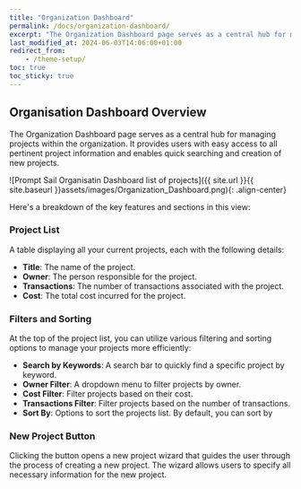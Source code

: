 ```yaml
---
title: "Organization Dashboard"
permalink: /docs/organization-dashboard/
excerpt: "The Organization Dashboard page serves as a central hub for managing projects within the organization"
last_modified_at: 2024-06-03T14:06:00+01:00
redirect_from:
    - /theme-setup/
toc: true
toc_sticky: true
---
```




## Organisation Dashboard Overview

The Organization Dashboard page serves as a central hub for managing projects within the organization. It provides users with easy access to all pertinent project information and enables quick searching and creation of new projects.

![Prompt Sail Organisatin Dashboard list of projects]({{ site.url }}{{ site.baseurl }}assets/images/Organization_Dashboard.png){: .align-center}




 Here's a breakdown of the key features and sections in this view:

### Project List
A table displaying all your current projects, each with the following details:
- **Title**: The name of the project.
- **Owner**: The person responsible for the project.
- **Transactions**: The number of transactions associated with the project.
- **Cost**: The total cost incurred for the project.

### Filters and Sorting
At the top of the project list, you can utilize various filtering and sorting options to manage your projects more efficiently:
- **Search by Keywords**: A search bar to quickly find a specific project by keyword.
- **Owner Filter**: A dropdown menu to filter projects by owner.
- **Cost Filter**: Filter projects based on their cost.
- **Transactions Filter**: Filter projects based on the number of transactions.
- **Sort By**: Options to sort the projects list. By default, you can sort by


###  New Project Button
Clicking the button opens a new project wizard that guides the user through the process of creating a new project. The wizard allows users to specify all necessary information for the new project.

